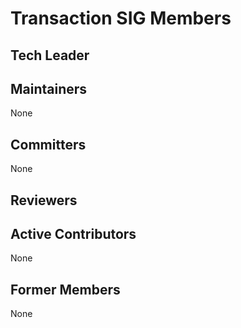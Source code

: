 # Transaction SIG Members

## Tech Leader

## Maintainers

None

## Committers

None

## Reviewers

## Active Contributors

None

## Former Members

None
